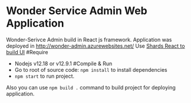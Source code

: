 # Wonder Service Admin Web Application
Wonder-Serivce Admin build in React js framework. Application was deployed in http://wonder-admin.azurewebsites.net/
Use [Shards React to build UI](https://designrevision.com/docs/shards-react/getting-started)
#Require 
- Nodejs v12.18 or v12.9.1
#Compile & Run 
- Go to root of source code:
     `npm install` to install dependencies
- `npm start` to run project. 

Also you can use `npm build .` command to build project for deploying application.


   
      





